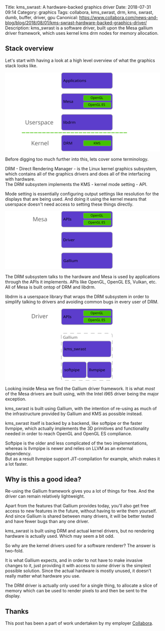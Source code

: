 Title: kms_swrast: A hardware-backed graphics driver
Date: 2018-07-31 09:14
Category: graphics
Tags: collabora, kms_swrast, drm, kms, swrast, dumb, buffer, driver, gpu
Canonical: https://www.collabora.com/news-and-blog/blog/2018/08/01/kms-swrast-hardware-backed-graphics-driver/
Description: kms_swrast is a software driver, built upon the Mesa gallium driver framework, which uses kernel kms drm nodes for memory allocation.

## Stack overview

Let's start with having a look at a high level overview of what the
graphics stack looks like.


[![Alt text](/images/2018-07-31_kms_swrast_overview.svg "Linux graphics stack")
](/images/2018-07-31_kms_swrast_overview.svg)

Before digging too much further into this, lets cover some terminology.

DRM - Direct Rendering Manager - is the Linux kernel graphics subsystem,
which contains all of the graphics drivers and does all of the interfacing with
hardware.  
The DRM subsystem implements the KMS - kernel mode setting - API.

Mode setting is essentially configuring output settings like resolution
for the displays that are being used. And doing it using the kernel means that
userspace doesn't need access to setting these things directly.


[![Alt text](/images/2018-07-31_kms_swrast_mesa.svg "Mesa internals")
](/images/2018-07-31_kms_swrast_mesa.svg)

The DRM subsystem talks to the hardware and Mesa is used by applications through
the APIs it implements. APIs like OpenGL, OpenGL ES, Vulkan, etc.
All of Mesa is built ontop of DRM and libdrm.  

libdrm is a userspace library that wraps the DRM subsystem in order to simplify
talking to drivers and avoiding common bugs in every user of DRM.


[![Alt text](/images/2018-07-31_kms_swrast_detailed.svg "kms_swrast diagram")
](/images/2018-07-31_kms_swrast_detailed.svg)

Looking inside Mesa we find the Gallium driver framework. It is what _most_
of the Mesa drivers are built using, with the Intel i965 driver being the major
exception.

kms_swrast is built using Gallium, with the intention of re-using as much of the
infrastructure provided by Gallium and KMS as possible instead.

kms_swrast itself is backed by a backend, like softpipe or the faster llvmpipe,
which actually implements the 3D primitives and functionality needed in order
to reach OpenGL and OpenGL ES compliance.

Softpipe is the older and less complicated of the two implementations,
whereas is llvmpipe is newer and relies on LLVM as an external dependency.  
But as a result llvmpipe support JIT-compilation for example, which
makes it a lot faster.


## Why is this a good idea?

Re-using the Gallium framework gives you a lot of things for free. And the
driver can remain relatively lightweight.  

Apart from the features that Gallium provides today, you'll also get free
access to new features in the future, without having to write them yourself.  
And since Gallium is shared between many drivers, it will be better tested and
have fewer bugs than any one driver.

kms_swrast is built using DRM and actual kernel drivers, but no rendering
hardware is actually used. Which may seem a bit odd.  

So why are the kernel drivers used for a software renderer? The answer is
two-fold.  

It is what Gallium expects, and in order to not have
to make invasive changes to it, just providing it with access to _some_ driver
is the simplest possible solution. Since the actual hardware is mostly unused,
it doesn't really matter what hardware you use.

The DRM driver is actually only used for a single thing, to allocate a slice
of memory which can be used to render pixels to and then be sent to the display.


## Thanks

This post has been a part of work undertaken by my employer [Collabora](http://www.collabora.com).
